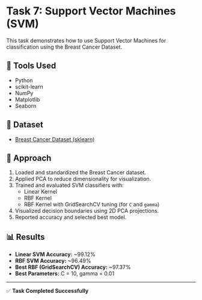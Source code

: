 # Task 7: Support Vector Machines (SVM)

This task demonstrates how to use Support Vector Machines for classification using the Breast Cancer Dataset.

## 🔧 Tools Used
- Python
- scikit-learn
- NumPy
- Matplotlib
- Seaborn

## 📁 Dataset
- [Breast Cancer Dataset (sklearn)](https://www.kaggle.com/datasets/yasserh/breast-cancer-dataset)

## 🧠 Approach
1. Loaded and standardized the Breast Cancer dataset.
2. Applied PCA to reduce dimensionality for visualization.
3. Trained and evaluated SVM classifiers with:
   - Linear Kernel
   - RBF Kernel
   - RBF Kernel with GridSearchCV tuning (for `C` and `gamma`)
4. Visualized decision boundaries using 2D PCA projections.
5. Reported accuracy and selected best model.

## 📊 Results
- **Linear SVM Accuracy:** ~99.12%
- **RBF SVM Accuracy:** ~96.49%
- **Best RBF (GridSearchCV) Accuracy:** ~97.37%
- **Best Parameters:** C = 10, gamma = 0.01

---

✅ **Task Completed Successfully**
